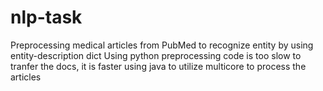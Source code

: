 # nlp-task
Preprocessing medical articles from PubMed to recognize entity by using entity-description dict
Using python preprocessing code is too slow to tranfer the docs, it is faster using java to utilize multicore to process the articles
